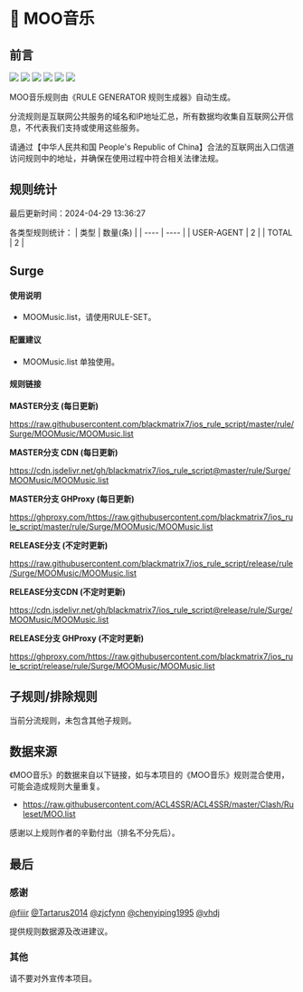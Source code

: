 # 🧸 MOO音乐

## 前言

![](https://shields.io/badge/-移除重复规则-ff69b4) ![](https://shields.io/badge/-DOMAIN与DOMAIN--SUFFIX合并-green) ![](https://shields.io/badge/-DOMAIN--SUFFIX间合并-critical) ![](https://shields.io/badge/-DOMAIN与DOMAIN--KEYWORD合并-9cf) ![](https://shields.io/badge/-DOMAIN--SUFFIX与DOMAIN--KEYWORD合并-blue) ![](https://shields.io/badge/-IP--CIDR(6)合并-blueviolet) 

MOO音乐规则由《RULE GENERATOR 规则生成器》自动生成。

分流规则是互联网公共服务的域名和IP地址汇总，所有数据均收集自互联网公开信息，不代表我们支持或使用这些服务。

请通过【中华人民共和国 People's Republic of China】合法的互联网出入口信道访问规则中的地址，并确保在使用过程中符合相关法律法规。

## 规则统计

最后更新时间：2024-04-29 13:36:27

各类型规则统计：
| 类型 | 数量(条)  | 
| ---- | ----  |
| USER-AGENT | 2  | 
| TOTAL | 2  | 


## Surge 

#### 使用说明
- MOOMusic.list，请使用RULE-SET。

#### 配置建议
- MOOMusic.list 单独使用。

#### 规则链接
**MASTER分支 (每日更新)**

https://raw.githubusercontent.com/blackmatrix7/ios_rule_script/master/rule/Surge/MOOMusic/MOOMusic.list

**MASTER分支 CDN (每日更新)**

https://cdn.jsdelivr.net/gh/blackmatrix7/ios_rule_script@master/rule/Surge/MOOMusic/MOOMusic.list

**MASTER分支 GHProxy (每日更新)**

https://ghproxy.com/https://raw.githubusercontent.com/blackmatrix7/ios_rule_script/master/rule/Surge/MOOMusic/MOOMusic.list

**RELEASE分支 (不定时更新)**

https://raw.githubusercontent.com/blackmatrix7/ios_rule_script/release/rule/Surge/MOOMusic/MOOMusic.list

**RELEASE分支CDN (不定时更新)**

https://cdn.jsdelivr.net/gh/blackmatrix7/ios_rule_script@release/rule/Surge/MOOMusic/MOOMusic.list

**RELEASE分支 GHProxy (不定时更新)**

https://ghproxy.com/https://raw.githubusercontent.com/blackmatrix7/ios_rule_script/release/rule/Surge/MOOMusic/MOOMusic.list

## 子规则/排除规则


当前分流规则，未包含其他子规则。

## 数据来源

《MOO音乐》的数据来自以下链接，如与本项目的《MOO音乐》规则混合使用，可能会造成规则大量重复。

- https://raw.githubusercontent.com/ACL4SSR/ACL4SSR/master/Clash/Ruleset/MOO.list


感谢以上规则作者的辛勤付出（排名不分先后）。

## 最后

### 感谢

[@fiiir](https://github.com/fiiir) [@Tartarus2014](https://github.com/Tartarus2014) [@zjcfynn](https://github.com/zjcfynn) [@chenyiping1995](https://github.com/chenyiping1995) [@vhdj](https://github.com/vhdj)

提供规则数据源及改进建议。

### 其他

请不要对外宣传本项目。